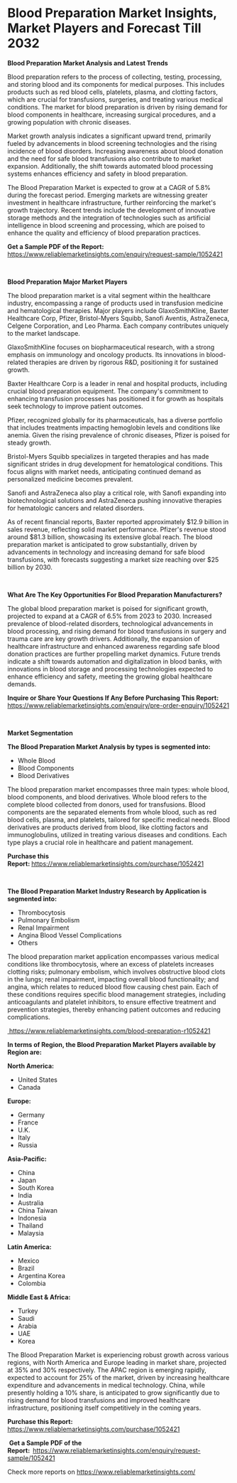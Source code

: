 <p><h1>Blood Preparation Market Insights, Market Players and Forecast Till 2032</h1></p><p><strong>Blood Preparation Market Analysis and Latest Trends</strong></p>
<p><p>Blood preparation refers to the process of collecting, testing, processing, and storing blood and its components for medical purposes. This includes products such as red blood cells, platelets, plasma, and clotting factors, which are crucial for transfusions, surgeries, and treating various medical conditions. The market for blood preparation is driven by rising demand for blood components in healthcare, increasing surgical procedures, and a growing population with chronic diseases.</p><p>Market growth analysis indicates a significant upward trend, primarily fueled by advancements in blood screening technologies and the rising incidence of blood disorders. Increasing awareness about blood donation and the need for safe blood transfusions also contribute to market expansion. Additionally, the shift towards automated blood processing systems enhances efficiency and safety in blood preparation.</p><p>The Blood Preparation Market is expected to grow at a CAGR of 5.8% during the forecast period. Emerging markets are witnessing greater investment in healthcare infrastructure, further reinforcing the market's growth trajectory. Recent trends include the development of innovative storage methods and the integration of technologies such as artificial intelligence in blood screening and processing, which are poised to enhance the quality and efficiency of blood preparation practices.</p></p>
<p><strong>Get a Sample PDF of the Report:&nbsp;</strong> <a href="https://www.reliablemarketinsights.com/enquiry/request-sample/1052421?utm_campaign=2181&utm_medium=2&utm_source=Github&utm_content=ia&utm_term=08032025&utm_id=blood-preparation">https://www.reliablemarketinsights.com/enquiry/request-sample/1052421</a></p>
<p>&nbsp;</p>
<p><strong>Blood Preparation Major Market Players</strong></p>
<p><p>The blood preparation market is a vital segment within the healthcare industry, encompassing a range of products used in transfusion medicine and hematological therapies. Major players include GlaxoSmithKline, Baxter Healthcare Corp, Pfizer, Bristol-Myers Squibb, Sanofi Aventis, AstraZeneca, Celgene Corporation, and Leo Pharma. Each company contributes uniquely to the market landscape.</p><p>GlaxoSmithKline focuses on biopharmaceutical research, with a strong emphasis on immunology and oncology products. Its innovations in blood-related therapies are driven by rigorous R&D, positioning it for sustained growth.</p><p>Baxter Healthcare Corp is a leader in renal and hospital products, including crucial blood preparation equipment. The company's commitment to enhancing transfusion processes has positioned it for growth as hospitals seek technology to improve patient outcomes.</p><p>Pfizer, recognized globally for its pharmaceuticals, has a diverse portfolio that includes treatments impacting hemoglobin levels and conditions like anemia. Given the rising prevalence of chronic diseases, Pfizer is poised for steady growth.</p><p>Bristol-Myers Squibb specializes in targeted therapies and has made significant strides in drug development for hematological conditions. This focus aligns with market needs, anticipating continued demand as personalized medicine becomes prevalent.</p><p>Sanofi and AstraZeneca also play a critical role, with Sanofi expanding into biotechnological solutions and AstraZeneca pushing innovative therapies for hematologic cancers and related disorders.</p><p>As of recent financial reports, Baxter reported approximately $12.9 billion in sales revenue, reflecting solid market performance. Pfizer's revenue stood around $81.3 billion, showcasing its extensive global reach. The blood preparation market is anticipated to grow substantially, driven by advancements in technology and increasing demand for safe blood transfusions, with forecasts suggesting a market size reaching over $25 billion by 2030.</p></p>
<p>&nbsp;</p>
<p><strong>What Are The Key Opportunities For Blood Preparation Manufacturers?</strong></p>
<p><p>The global blood preparation market is poised for significant growth, projected to expand at a CAGR of 6.5% from 2023 to 2030. Increased prevalence of blood-related disorders, technological advancements in blood processing, and rising demand for blood transfusions in surgery and trauma care are key growth drivers. Additionally, the expansion of healthcare infrastructure and enhanced awareness regarding safe blood donation practices are further propelling market dynamics. Future trends indicate a shift towards automation and digitalization in blood banks, with innovations in blood storage and processing technologies expected to enhance efficiency and safety, meeting the growing global healthcare demands.</p></p>
<p><strong>Inquire or Share Your Questions If Any Before Purchasing This Report:</strong> <a href="https://www.reliablemarketinsights.com/enquiry/pre-order-enquiry/1052421?utm_campaign=2181&utm_medium=2&utm_source=Github&utm_content=ia&utm_term=08032025&utm_id=blood-preparation">https://www.reliablemarketinsights.com/enquiry/pre-order-enquiry/1052421</a></p>
<p>&nbsp;</p>
<p><strong>Market Segmentation</strong></p>
<p><strong>The Blood Preparation Market Analysis by types is segmented into:</strong></p>
<p><ul><li>Whole Blood</li><li>Blood Components</li><li>Blood Derivatives</li></ul></p>
<p><p>The blood preparation market encompasses three main types: whole blood, blood components, and blood derivatives. Whole blood refers to the complete blood collected from donors, used for transfusions. Blood components are the separated elements from whole blood, such as red blood cells, plasma, and platelets, tailored for specific medical needs. Blood derivatives are products derived from blood, like clotting factors and immunoglobulins, utilized in treating various diseases and conditions. Each type plays a crucial role in healthcare and patient management.</p></p>
<p><strong>Purchase this Report:&nbsp;</strong><a href="https://www.reliablemarketinsights.com/purchase/1052421?utm_campaign=2181&utm_medium=2&utm_source=Github&utm_content=ia&utm_term=08032025&utm_id=blood-preparation">https://www.reliablemarketinsights.com/purchase/1052421</a></p>
<p>&nbsp;</p>
<p><strong>The Blood Preparation Market Industry Research by Application is segmented into:</strong></p>
<p><ul><li>Thrombocytosis</li><li>Pulmonary Embolism</li><li>Renal Impairment</li><li>Angina Blood Vessel Complications</li><li>Others</li></ul></p>
<p><p>The blood preparation market application encompasses various medical conditions like thrombocytosis, where an excess of platelets increases clotting risks; pulmonary embolism, which involves obstructive blood clots in the lungs; renal impairment, impacting overall blood functionality; and angina, which relates to reduced blood flow causing chest pain. Each of these conditions requires specific blood management strategies, including anticoagulants and platelet inhibitors, to ensure effective treatment and prevention strategies, thereby enhancing patient outcomes and reducing complications.</p></p>
<p><a href="https://www.reliablemarketinsights.com/blood-preparation-r1052421?utm_campaign=2181&utm_medium=2&utm_source=Github&utm_content=ia&utm_term=08032025&utm_id=blood-preparation">&nbsp;https://www.reliablemarketinsights.com/blood-preparation-r1052421</a></p>
<p><strong>In terms of Region, the Blood Preparation Market Players available by Region are:</strong></p>
<p>
    <p> <strong> North America: </strong>
        <ul>
            <li>United States</li>
            <li>Canada</li>
        </ul>
        </p> 
    <p> <strong> Europe: </strong>
        <ul>
            <li>Germany</li>
            <li>France</li>
            <li>U.K.</li>
            <li>Italy</li>
            <li>Russia</li>
        </ul>
        </p> 
    <p> <strong> Asia-Pacific: </strong>
        <ul>
            <li>China</li>
            <li>Japan</li>
            <li>South Korea</li>
            <li>India</li>
            <li>Australia</li>
            <li>China Taiwan</li>
            <li>Indonesia</li>
            <li>Thailand</li>
            <li>Malaysia</li>
        </ul>
        </p> 
    <p> <strong> Latin America: </strong>
        <ul>
            <li>Mexico</li>
            <li>Brazil</li>
            <li>Argentina Korea</li>
            <li>Colombia</li>
        </ul>
        </p> 
    <p> <strong> Middle East & Africa: </strong>
        <ul>
            <li>Turkey</li>
            <li>Saudi</li>
            <li>Arabia</li>
            <li>UAE</li>
            <li>Korea</li>
        </ul>
    </p>
    </p>
<p><p>The Blood Preparation Market is experiencing robust growth across various regions, with North America and Europe leading in market share, projected at 35% and 30% respectively. The APAC region is emerging rapidly, expected to account for 25% of the market, driven by increasing healthcare expenditure and advancements in medical technology. China, while presently holding a 10% share, is anticipated to grow significantly due to rising demand for blood transfusions and improved healthcare infrastructure, positioning itself competitively in the coming years.</p></p>
<p><strong>Purchase this Report: </strong><a href="https://www.reliablemarketinsights.com/purchase/1052421?utm_campaign=2181&utm_medium=2&utm_source=Github&utm_content=ia&utm_term=08032025&utm_id=blood-preparation">https://www.reliablemarketinsights.com/purchase/1052421</a></p>
<p>&nbsp;<strong>Get a Sample PDF of the Report:&nbsp;&nbsp;</strong><a href="https://www.reliablemarketinsights.com/enquiry/request-sample/1052421?utm_campaign=2181&utm_medium=2&utm_source=Github&utm_content=ia&utm_term=08032025&utm_id=blood-preparation">https://www.reliablemarketinsights.com/enquiry/request-sample/1052421</a></p>
<p><strong></strong></p>
<p>Check more reports on <a href="https://www.reliablemarketinsights.com/?utm_campaign=2181&utm_medium=2&utm_source=Github&utm_content=ia&utm_term=08032025&utm_id=blood-preparation">https://www.reliablemarketinsights.com/</a></p>